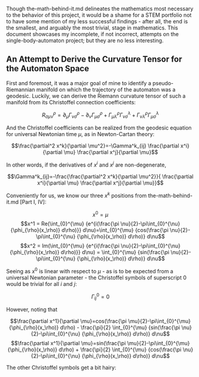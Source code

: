 Though the-math-behind-it.md delineates the mathematics most necessary to the behavior of this project, it would be a shame for a STEM portfolio not to have some mention of my less successful findings - after all, the end is the smallest, and arguably the most trivial, stage in mathematics.
This document showcases my incomplete, if not incorrect, attempts on the single-body-automaton project; but they are no less interesting.

## An Attempt to Derive the Curvature Tensor for the Automaton Space

First and foremost, it was a major goal of mine to identify a pseudo-Riemannian manifold on which the trajectory of the automaton was a geodesic.
Luckily, we can derive the Riemann curvature tensor of such a manifold from its Christoffel connection coefficients: 

$$R^\rho_{\sigma \mu \nu}=\partial_\mu \Gamma^\rho_{\nu \sigma}-\partial_\nu \Gamma^\rho_{\mu \sigma}+\Gamma^\rho_{\mu \lambda} \Gamma^\lambda_{\nu \sigma}+\Gamma^\rho_{\nu \lambda} \Gamma^\lambda_{\mu \sigma}$$

And the Christoffel coefficients can be realized from the geodesic equation for universal Newtonian time $\mu$, as in Newton-Cartan theory:

$$\frac{\partial^2 x^k}{\partial \mu^2}=-\Gamma^k_{ij} \frac{\partial x^i}{\partial \mu} \frac{\partial x^j}{\partial \mu}$$

In other words, if the derivatives of $x^i$ and $x^j$ are non-degenerate,

$$\Gamma^k_{ij}=-\frac{\frac{\partial^2 x^k}{\partial \mu^2}}{ \frac{\partial x^i}{\partial \mu} \frac{\partial x^j}{\partial \mu}}$$

Conveniently for us, we know our three $x^k$ positions from the-math-behind-it.md [Part I, IV]:

$$x^0 = \mu$$
$$x^1 = Re(\int_{0}^{\mu} {e^{i(\frac{\pi \nu}{2}-\pi\int_{0}^{\nu} {\phi_{\rho}(x_\rho)} d\rho)}} d\nu)=\int_{0}^{\mu} {cos(\frac{\pi \nu}{2}-\pi\int_{0}^{\nu} {\phi_{\rho}(x_\rho)} d\rho)} d\nu$$
$$x^2 = Im(\int_{0}^{\mu} {e^{i(\frac{\pi \nu}{2}-\pi\int_{0}^{\nu} {\phi_{\rho}(x_\rho)} d\rho)}} d\nu) = \int_{0}^{\mu} {sin(\frac{\pi \nu}{2}-\pi\int_{0}^{\nu} {\phi_{\rho}(x_\rho)} d\rho)} d\nu$$

Seeing as $x^0$ is linear with respect to $\mu$ - as is to be expected from a universal Newtonian parameter - the Christoffel symbols of superscript $0$ would be trivial for all $i$ and $j$:

$$\Gamma^0_{ij}=0$$

However, noting that

$$\frac{\partial x^1}{\partial \mu}=cos(\frac{\pi \mu}{2}-\pi\int_{0}^{\mu} {\phi_{\rho}(x_\rho)} d\rho) - \frac{\pi}{2} \int_{0}^{\mu} {sin(\frac{\pi \nu}{2}-\pi\int_{0}^{\nu} {\phi_{\rho}(x_\rho)} d\rho)} d\nu$$
$$\frac{\partial x^1}{\partial \mu}=sin(\frac{\pi \mu}{2}-\pi\int_{0}^{\mu} {\phi_{\rho}(x_\rho)} d\rho) + \frac{\pi}{2} \int_{0}^{\mu} {cos(\frac{\pi \nu}{2}-\pi\int_{0}^{\nu} {\phi_{\rho}(x_\rho)} d\rho)} d\nu$$

The other Christoffel symbols get a bit hairy:
